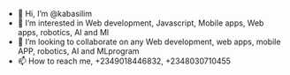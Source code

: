 - 👋 Hi, I’m @kabasilim
- 👀 I’m interested in Web development, Javascript, Mobile apps, Web apps, robotics, AI and Ml
- 💞️ I’m looking to collaborate on any Web development, web apps, mobile APP, robotics, AI and MLprogram
- 📫 How to reach me, +2349018446832, +2348030710455

<!---
kabasilim/kabasilim is a ✨ special ✨ repository because its `README.md` (this file) appears on your GitHub profile.
You can click the Preview link to take a look at your changes.
--->

